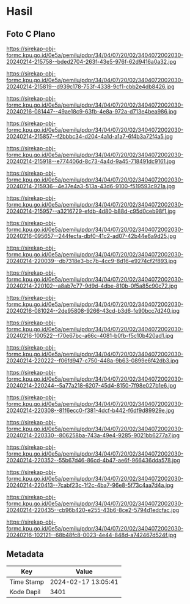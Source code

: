 # Hasil

## Foto C Plano

https://sirekap-obj-formc.kpu.go.id/0e5a/pemilu/pdpr/34/04/07/20/02/3404072002030-20240214-215758--bded2704-263f-43e5-976f-62d9416a0a32.jpg

https://sirekap-obj-formc.kpu.go.id/0e5a/pemilu/pdpr/34/04/07/20/02/3404072002030-20240214-215819--d939c178-753f-4338-9cf1-cbb2e4db8426.jpg

https://sirekap-obj-formc.kpu.go.id/0e5a/pemilu/pdpr/34/04/07/20/02/3404072002030-20240216-081447--49ae18c9-63fb-4e8a-972a-d713e4bea986.jpg

https://sirekap-obj-formc.kpu.go.id/0e5a/pemilu/pdpr/34/04/07/20/02/3404072002030-20240214-215857--f2bbbc34-d204-4a1d-a1a7-6f4b3a72f4a5.jpg

https://sirekap-obj-formc.kpu.go.id/0e5a/pemilu/pdpr/34/04/07/20/02/3404072002030-20240214-215918--e774406d-8c73-4a4d-9a45-718491dc9161.jpg

https://sirekap-obj-formc.kpu.go.id/0e5a/pemilu/pdpr/34/04/07/20/02/3404072002030-20240214-215936--4e37e4a3-513a-43d6-9100-f519593c921a.jpg

https://sirekap-obj-formc.kpu.go.id/0e5a/pemilu/pdpr/34/04/07/20/02/3404072002030-20240214-215957--a3216729-efdb-4d80-b88d-c95d0ceb98f1.jpg

https://sirekap-obj-formc.kpu.go.id/0e5a/pemilu/pdpr/34/04/07/20/02/3404072002030-20240216-095657--244fecfa-dbf0-41c2-ad07-42b44e6a9d25.jpg

https://sirekap-obj-formc.kpu.go.id/0e5a/pemilu/pdpr/34/04/07/20/02/3404072002030-20240214-220039--db7318e3-bc7b-4cc9-8d16-e9274cf2f893.jpg

https://sirekap-obj-formc.kpu.go.id/0e5a/pemilu/pdpr/34/04/07/20/02/3404072002030-20240214-220102--a8ab7c77-9d9d-4dbe-810b-0f5a85c90c72.jpg

https://sirekap-obj-formc.kpu.go.id/0e5a/pemilu/pdpr/34/04/07/20/02/3404072002030-20240216-081024--2de95808-9266-43cd-b3d6-fe90bcc7d240.jpg

https://sirekap-obj-formc.kpu.go.id/0e5a/pemilu/pdpr/34/04/07/20/02/3404072002030-20240216-100522--f70e67bc-a66c-4081-b0fb-f5c10b420ad1.jpg

https://sirekap-obj-formc.kpu.go.id/0e5a/pemilu/pdpr/34/04/07/20/02/3404072002030-20240214-220222--f06fd947-c750-448a-9b63-0899e6f42db3.jpg

https://sirekap-obj-formc.kpu.go.id/0e5a/pemilu/pdpr/34/04/07/20/02/3404072002030-20240214-220244--5a77a218-6207-45d4-8150-7f98e027b1e6.jpg

https://sirekap-obj-formc.kpu.go.id/0e5a/pemilu/pdpr/34/04/07/20/02/3404072002030-20240214-220308--81f6ecc0-f381-4dcf-b442-f6df9d89929e.jpg

https://sirekap-obj-formc.kpu.go.id/0e5a/pemilu/pdpr/34/04/07/20/02/3404072002030-20240214-220330--806258ba-743a-49e4-9285-9021bb6277a7.jpg

https://sirekap-obj-formc.kpu.go.id/0e5a/pemilu/pdpr/34/04/07/20/02/3404072002030-20240214-220352--55b67d46-86cd-4b47-ae6f-966436dda578.jpg

https://sirekap-obj-formc.kpu.go.id/0e5a/pemilu/pdpr/34/04/07/20/02/3404072002030-20240214-220413--7cabf23c-1f2c-4ba7-96e8-5f73c4aa7d4a.jpg

https://sirekap-obj-formc.kpu.go.id/0e5a/pemilu/pdpr/34/04/07/20/02/3404072002030-20240214-220435--cb96b420-e255-43b6-8ce2-5794d1edcfac.jpg

https://sirekap-obj-formc.kpu.go.id/0e5a/pemilu/pdpr/34/04/07/20/02/3404072002030-20240216-102121--68b48fc8-0023-4e44-848d-a742467d524f.jpg


## Metadata

| Key        | Value               |
| ---------- | ------------------- |
| Time Stamp | 2024-02-17 13:05:41 |
| Kode Dapil | 3401                |



